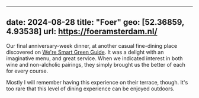 
---
date: 2024-08-28
title: "Foer"
geo: [52.36859, 4.93538]
url: https://foeramsterdam.nl/
---

Our final anniversary-week dinner, at another casual fine-dining place discovered on [We're Smart Green Guide](https://weresmartworld.com/we-re-smart-green-guide). It was a delight with an imaginative menu, and great service. When we indicated interest in both wine and non-alcholic pairings, they simply brought us the better of each for every course.

Mostly I will remember having this experience on their terrace, though. It's too rare that this level of dining experience can be enjoyed outdoors.
